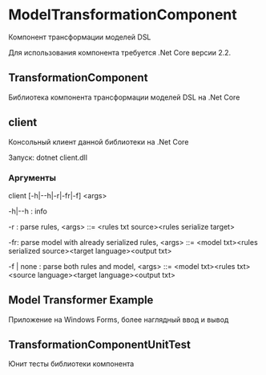 # ModelTransformationComponent
Компонент трансформации моделей DSL

Для использования компонента требуется .Net Core версии 2.2.

## TransformationComponent
Библиотека компонента трансформации моделей DSL на .Net Core

## client
Консольный клиент данной библиотеки на .Net Core

Запуск: dotnet client.dll

### Аргументы

  client [-h|--h|-r|-fr|-f] \<args>
  
  -h|--h : info
  
  -r : parse rules, \<args> ::= \<rules txt source>\<rules serialize target>
  
  -fr: parse model with already serialized rules, \<args> ::= \<model txt>\<rules serialized source><source language>\<target language>\<output txt>
  
  -f | none : parse both rules and model, \<args> ::= \<model txt>\<rules txt>\<source language>\<target language>\<output txt>


## Model Transformer Example
Приложение на Windows Forms, более наглядный ввод и вывод

## TransformationComponentUnitTest
Юнит тесты библиотеки компонента
